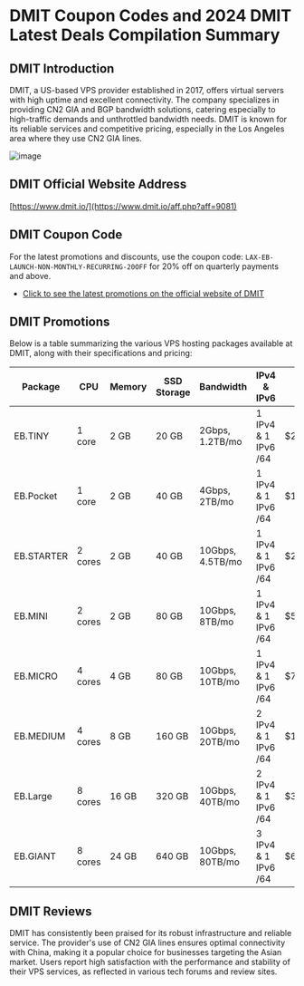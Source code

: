 # DMIT Coupon Codes and 2024 DMIT Latest Deals Compilation Summary

## DMIT Introduction
DMIT, a US-based VPS provider established in 2017, offers virtual servers with high uptime and excellent connectivity. The company specializes in providing CN2 GIA and BGP bandwidth solutions, catering especially to high-traffic demands and unthrottled bandwidth needs. DMIT is known for its reliable services and competitive pricing, especially in the Los Angeles area where they use CN2 GIA lines.

![image](https://github.com/nidebiaoyan/DMIT/assets/167729032/cf3206f7-8467-49f8-9426-e859d5c7d58e)

## DMIT Official Website Address
[https://www.dmit.io/](https://www.dmit.io/aff.php?aff=9081)

## DMIT Coupon Code
For the latest promotions and discounts, use the coupon code: `LAX-EB-LAUNCH-NON-MONTHLY-RECURRING-20OFF` for 20% off on quarterly payments and above.
- [Click to see the latest promotions on the official website of DMIT](https://www.dmit.io/aff.php?aff=9081)

## DMIT Promotions
Below is a table summarizing the various VPS hosting packages available at DMIT, along with their specifications and pricing:

| Package      | CPU  | Memory | SSD Storage | Bandwidth | IPv4 & IPv6               | Price      | Purchase Link                           |
|--------------|------|--------|-------------|-----------|--------------------------|------------|-----------------------------------------|
| EB.TINY      | 1 core | 2 GB  | 20 GB       | 2Gbps, 1.2TB/mo | 1 IPv4 & 1 IPv6 /64    | $28.88/quarter | [Buy Now](https://www.dmit.io/aff.php?aff=9081&pid=189) |
| EB.Pocket    | 1 core | 2 GB  | 40 GB       | 4Gbps, 2TB/mo   | 1 IPv4 & 1 IPv6 /64    | $14.9/month   | [Buy Now](https://www.dmit.io/aff.php?aff=9081&pid=190) |
| EB.STARTER   | 2 cores | 2 GB  | 40 GB       | 10Gbps, 4.5TB/mo | 1 IPv4 & 1 IPv6 /64  | $29.9/month   | [Buy Now](https://www.dmit.io/aff.php?aff=9081&pid=191) |
| EB.MINI      | 2 cores | 2 GB  | 80 GB       | 10Gbps, 8TB/mo   | 1 IPv4 & 1 IPv6 /64  | $58.8/month   | [Buy Now](https://www.dmit.io/aff.php?aff=9081&pid=192) |
| EB.MICRO     | 4 cores | 4 GB  | 80 GB       | 10Gbps, 10TB/mo  | 1 IPv4 & 1 IPv6 /64  | $74.99/month  | [Buy Now](https://www.dmit.io/aff.php?aff=9081&pid=193) |
| EB.MEDIUM    | 4 cores | 8 GB  | 160 GB      | 10Gbps, 20TB/mo  | 2 IPv4 & 1 IPv6 /64  | $168.88/month | [Buy Now](https://www.dmit.io/aff.php?aff=9081&pid=194) |
| EB.Large     | 8 cores | 16 GB | 320 GB      | 10Gbps, 40TB/mo  | 2 IPv4 & 1 IPv6 /64  | $338.88/month | [Buy Now](https://www.dmit.io/aff.php?aff=9081&pid=195) |
| EB.GIANT     | 8 cores | 24 GB | 640 GB      | 10Gbps, 80TB/mo  | 3 IPv4 & 1 IPv6 /64  | $620/month    | [Buy Now](https://www.dmit.io/aff.php?aff=9081&pid=196) |

## DMIT Reviews
DMIT has consistently been praised for its robust infrastructure and reliable service. The provider's use of CN2 GIA lines ensures optimal connectivity with China, making it a popular choice for businesses targeting the Asian market. Users report high satisfaction with the performance and stability of their VPS services, as reflected in various tech forums and review sites.

